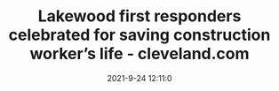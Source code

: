 ---
"title": "Lakewood first responders celebrated for saving construction worker’s life - cleveland.com"
"date": "2021-9-24 12:11:0"
"feed_name": "GOOGLENEWSCONSTRUCTION"
"feed_website": "https://news.google.com/search?q=construction%2Bincident&hl=en-US&gl=US&ceid=US:en"
"feed_rss": "https://news.google.com/rss/search?q=construction%2Bincident&hl=en-US&gl=US&ceid=US:en"
"link": "https://www.cleveland.com/community/2021/09/lakewood-first-responders-celebrated-for-saving-construction-workers-life.html"
"source": "{'href': 'https://www.cleveland.com', 'title': 'cleveland.com'}"
"file": "_posts/2021-1-1-490fa59f73665223b29901b4ebe6f5091d13c282.md"
"accident": "0"
"drilling": "0"
"dead": "0"
"injured": "0"
"arrested": "0"
"where": "unknown site"
"causes": "unknown"
"place": "unknown place"
---